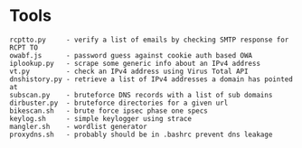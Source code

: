# Tools
    rcptto.py     - verify a list of emails by checking SMTP response for RCPT TO
    owabf.js      - password guess against cookie auth based OWA
    iplookup.py   - scrape some generic info about an IPv4 address
    vt.py         - check an IPv4 address using Virus Total API
    dnshistory.py - retrieve a list of IPv4 addresses a domain has pointed at
    subscan.py    - bruteforce DNS records with a list of sub domains
    dirbuster.py  - bruteforce directories for a given url
    bikescan.sh   - brute force ipsec phase one specs
    keylog.sh     - simple keylogger using strace
    mangler.sh    - wordlist generator
    proxydns.sh   - probably should be in .bashrc prevent dns leakage
